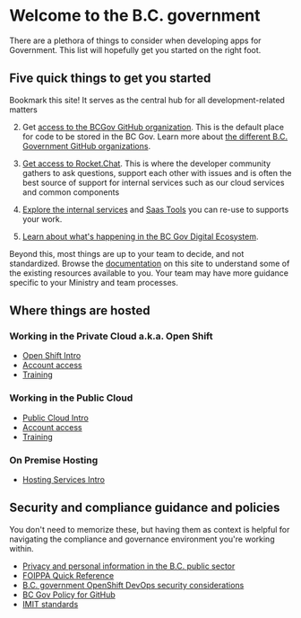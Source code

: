 # Welcome to the B.C. government

There are a plethora of things to consider when developing apps for Government. This list will hopefully get you started on the right foot. 

## Five quick things to get you started

Bookmark this site! It serves as the central hub for all development-related matters

2. Get [access to the BCGov GitHub organization](../use-github-in-bcgov/bc-government-organizations-in-github/#bcgov). This is the default place for code to be stored in the BC Gov. Learn more about [the different B.C. Government GitHub organizations](../use-github-in-bcgov/bc-government-organizations-in-github/#organizations-in-github). 

3. [Get access to Rocket.Chat](../rocketchat/steps-to-join-rocketchat). This is where the developer community gathers to ask questions, support each other with issues and is often the best source of support for internal services such as our cloud services and common components

4. [Explore the internal services](https://digital.gov.bc.ca/common-components/) and [Saas Tools](https://digital.gov.bc.ca/cloud/services/saas/) you can re-use to supports your work.

5. [Learn about what's happening in the BC Gov Digital Ecosystem](https://digital.gov.bc.ca/blog/).

Beyond this, most things are up to your team to decide, and not standardized. Browse the [documentation](/docs/) on this site to understand some of the existing resources available to you. Your team may have more guidance specific to your Ministry and team processes. 

## Where things are hosted

### Working in the Private Cloud a.k.a. Open Shift

* [Open Shift Intro](https://digital.gov.bc.ca/cloud/services/private/intro/)
* [Account access](/docs/default/component/platform-developer-docs/docs/openshift-projects-and-access/grant-user-access-openshift/)
* [Training](/docs/default/component/platform-developer-docs/docs/training-and-learning/training-from-the-platform-services-team/)

### Working in the Public Cloud

* [Public Cloud Intro](https://digital.gov.bc.ca/cloud/services/public/intro/)
* [Account access](/docs/default/component/public-cloud-techdocs/provision-a-project-set/#account-access)
* [Training](/docs/default/component/platform-developer-docs/#training-and-learning)

### On Premise Hosting

* [Hosting Services Intro](https://www2.gov.bc.ca/gov/content/bc-procurement-resources/buy-for-government/goods-and-services-catalogue/hosting-services)

## Security and compliance guidance and policies

You don't need to memorize these, but having them as context is helpful for navigating the compliance and governance environment you're working within.

* [Privacy and personal information in the B.C. public sector](https://www2.gov.bc.ca/gov/content/governments/services-for-government/information-management-technology/privacy)
* [FOIPPA Quick Reference](https://raw.githubusercontent.com/bcgov/devhub-resources/master/resources/privacy/foippa_quick_reference.pdf)
* [B.C. government OpenShift DevOps security considerations](https://docs.developer.gov.bc.ca/devops-security-considerations/)
* [BC Gov Policy for GitHub](https://github.com/bcgov/BC-Policy-Framework-For-GitHub/blob/master/README.md)
* [IMIT standards](https://www2.gov.bc.ca/gov/content/governments/services-for-government/policies-procedures/im-it-standards)
